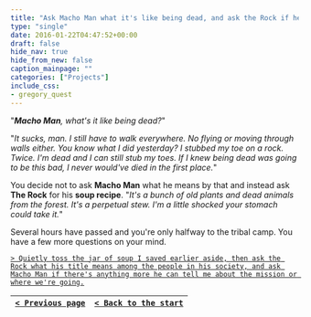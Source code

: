 ```yaml
---
title: "Ask Macho Man what it's like being dead, and ask the Rock if he can write his soup recipe down for you."
type: "single"
date: 2016-01-22T04:47:52+00:00
draft: false
hide_nav: true
hide_from_new: false
caption_mainpage: ""
categories: ["Projects"]
include_css:
- gregory_quest
---
```


"***Macho Man**, what's it like being dead?*"

"*It sucks, man. I still have to walk everywhere. No flying or moving through walls either. You know what I did yesterday? I stubbed my toe on a rock. Twice. I'm dead and I can still stub my toes. If I knew being dead was going to be this bad, I never would've died in the first place.*"

You decide not to ask **Macho Man** what he means by that and instead ask **The Rock** for his **soup recipe**. "*It's a bunch of old plants and dead animals from the forest. It's a perpetual stew. I'm a little shocked your stomach could take it.*"

Several hours have passed and you're only halfway to the tribal camp. You have a few more questions on your mind.

[``> Quietly toss the jar of soup I saved earlier aside, then ask the Rock what his title means among the people in his society, and ask Macho Man if there's anything more he can tell me about the mission or where we're going.``](../17)

|[``< Previous page``](../15)|[``< Back to the start``](../)|
|---|---|